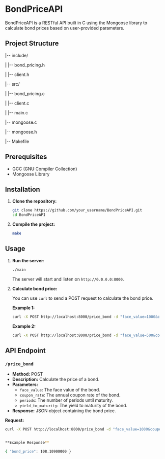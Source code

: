 # BondPriceAPI

BondPriceAPI is a RESTful API built in C using the Mongoose library to calculate bond prices based on user-provided parameters.

## Project Structure

|-- include/

| |-- bond_pricing.h

| |-- client.h

|-- src/

| |-- bond_pricing.c

| |-- client.c

| |-- main.c

|-- mongoose.c

|-- mongoose.h

|-- Makefile



## Prerequisites

- GCC (GNU Compiler Collection)
- Mongoose Library

## Installation

1. **Clone the repository:**
    ```sh
    git clone https://github.com/your_username/BondPriceAPI.git
    cd BondPriceAPI
    ```

2. **Compile the project:**
    ```sh
    make
    ```

## Usage

1. **Run the server:**
    ```sh
    ./main
    ```

    The server will start and listen on `http://0.0.0.0:8000`.

2. **Calculate bond price:**

    You can use `curl` to send a POST request to calculate the bond price.

    **Example 1:**
    ```sh
    curl -X POST http://localhost:8000/price_bond -d "face_value=1000&coupon_rate=0.05&periods=10&yield_to_maturity=0.04"
    ```

    **Example 2:**
    ```sh
    curl -X POST http://localhost:8000/price_bond -d "face_value=500&coupon_rate=0.03&periods=5&yield_to_maturity=0.02"
    ```

## API Endpoint

### `/price_bond`

- **Method:** POST
- **Description:** Calculate the price of a bond.
- **Parameters:**
  - `face_value`: The face value of the bond.
  - `coupon_rate`: The annual coupon rate of the bond.
  - `periods`: The number of periods until maturity.
  - `yield_to_maturity`: The yield to maturity of the bond.
- **Response:** JSON object containing the bond price.

**Request:**
```sh
curl -X POST http://localhost:8000/price_bond -d "face_value=1000&coupon_rate=0.05&periods=10&yield_to_maturity=0.04"


**Example Response**

{ "bond_price": 108.10900000 }

